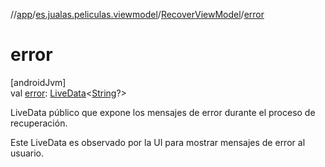 //[app](../../../index.md)/[es.jualas.peliculas.viewmodel](../index.md)/[RecoverViewModel](index.md)/[error](error.md)

# error

[androidJvm]\
val [error](error.md): [LiveData](https://developer.android.com/reference/kotlin/androidx/lifecycle/LiveData.html)&lt;[String](https://kotlinlang.org/api/latest/jvm/stdlib/kotlin-stdlib/kotlin/-string/index.html)?&gt;

LiveData público que expone los mensajes de error durante el proceso de recuperación.

Este LiveData es observado por la UI para mostrar mensajes de error al usuario.
